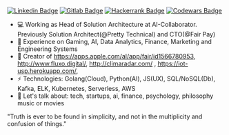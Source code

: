 [![Linkedin Badge](https://img.shields.io/badge/-gusfreire-blue?style=flat-square&logo=Linkedin&logoColor=white&link=https://www.linkedin.com/in/gusfreire/)](https://www.linkedin.com/in/gusfreire/)
[![Gitlab Badge](https://img.shields.io/badge/-g.freire-red?style=flat-square&logo=Gitlab&logoColor=red&link=https://gitlab.com/g.freire)](https://gitlab.com/g.freire)
[![Hackerrank Badge](https://img.shields.io/badge/-gustavomfreire-wh?style=flat-square&logo=HackerRank&logoColor=white&link=gustavomfreire)](https://www.hackerrank.com/gustavomfreire)
[![Codewars Badge](https://www.codewars.com/users/g-freire/badges/micro)](https://www.codewars.com/users/g-freire)

- 💻 Working as Head of Solution Architecture at AI-Collaborator. Previously Solution Architect(@Pretty Technical) and CTO(@Fair Pay)
- 🔭 Experience on Gaming, AI, Data Analytics, Finance, Marketing and Engineering Systems
- 📝 Creator of https://apps.apple.com/al/app/fair/id1566780953, http://www.fluxo.digital/, http://climaradar.com/ , https://iot-usp.herokuapp.com/, 
- ⚡ Technologies: Golang(Cloud), Python(AI), JS(UX), SQL/NoSQL(Db), Kafka, ELK, Kubernetes, Serverless, AWS
- 💬 Let's talk about: tech, startups, ai, finance, psychology, philosophy music or movies 

"Truth is ever to be found in simplicity, and not in the multiplicity and confusion of things."
